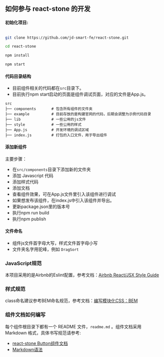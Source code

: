 ## 如何参与 react-stone 的开发

#### 初始化项目:

```bash

git clone https://github.com/jd-smart-fe/react-stone.git

cd react-stone

npm install

npm start

```

#### 代码目录结构

- 目前组件相关的代码都在`src`目录下。
- 目前执行npm start启动的页面是组件调试页面，对应的文件是App.js。

```
src
├── components       # 包含所有组件的文件夹
├── example          # 目前存放的是构建官网的代码，后期会调整为示例代码目录
├── lib              # 一些公用的js文件
├── style            # 一些公用的样式
├── App.js           # 开发环境的调试区域
├── index.js         # 打包的入口文件，用于导出组件
```

#### 添加新组件

主要步骤：

- 在`src/components`目录下添加新的文件夹
- 添加 Javascript 代码
- 添加样式代码
- 添加文档
- 查看组件效果，可在App.js文件里引入该组件进行调试
- 如果想发布该组件，在index.js中引入该组件并导出。
- 更新package.json里的版本号
- 执行npm run build
- 执行npm publish


#### 文件命名

* 组件js文件首字母大写，样式文件首字母小写
* 文件夹名字用驼峰，例如 `DragSort`

### JavaScript规范

本项目采用的是Airbnb的Eslint配置，参考文档：[Airbnb React/JSX Style Guide](https://github.com/airbnb/javascript/tree/master/react)

### 样式规范

class命名建议参考BEM命名规范，参考文档：[编写模块化CSS：BEM](https://www.w3cplus.com/css/css-architecture-1.html)

### 组件文档如何编写

每个组件根目录下都有一个 README 文件，`readme.md` 。组件文档采用 Markdown 格式，具体书写规范请参考:
- [react-stone Button组件文档](https://github.com/jd-smart-fe/react-stone/tree/master/src/components/Button)
- [Markdown语法](https://www.zybuluo.com/mdeditor?url=https%3A%2F%2Fwww.zybuluo.com%2Fstatic%2Feditor%2Fmd-help.markdown)